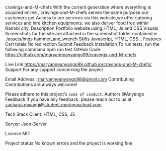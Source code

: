 cravings-and-M-chefs
With the current generation where everything is acquired online , cravings-and-M-chefs serves the same purpose.our customers get Access to our services via this website,we offer catering services and hire kitchen equipments.
we also deliver food free within Nairobi city.
Description
Portfolio website using HTML, Js and CSS
Visuals
Screenshots for the site are attached in the screenshot folder contained in ./assets/imgs
hammer_and_wrench Skills
Javascript, HTML, CSS...
Features
Cart totals
No redirection
Submit Feedback
Installation
To run tests, run the following command
  npm run test
GitHub Code
https://github.com/maryanneanyango99/cravings-and-M-chefs

Live Link
https://maryanneanyango99.github.io/cravings-and-M-chefs/
Support
For any support concerning the project 

Email Address : maryanneanyango98@gmail.com
Contributing
Contributions are always welcome!

Please adhere to this project's `code of conduct`.
Authors
@Anyango
Feedback
If you have any feedback, please reach out to us at zacharia.mwangi@student.moringaschool.com

Tech Stack
Client: HTML, CSS, JS

Server: Json-Server

License
MIT

Project status
No known errors and the project is working fine